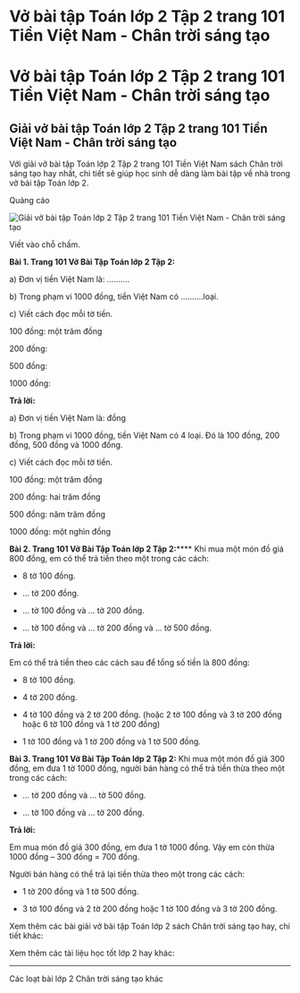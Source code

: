 # Vở bài tập Toán lớp 2 Tập 2 trang 101 Tiền Việt Nam - Chân trời sáng tạo

# Vở bài tập Toán lớp 2 Tập 2 trang 101 Tiền Việt Nam - Chân trời sáng tạo

## Giải vở bài tập Toán lớp 2 Tập 2 trang 101 Tiền Việt Nam - Chân trời sáng tạo

Với giải vở bài tập Toán lớp 2 Tập 2 trang 101 Tiền Việt Nam sách Chân trời sáng tạo hay nhất, chi tiết sẽ giúp học sinh dễ dàng làm bài tập về nhà trong vở bài tập Toán lớp 2.

Quảng cáo

![Giải vở bài tập Toán lớp 2 Tập 2 trang 101 Tiền Việt Nam - Chân trời sáng tạo](https://vietjack.com/vbt-toan-2-ct/images/tien-viet-nam-trang-101-1.png)

Viết vào chỗ chấm.

**Bài 1. Trang 101 Vở Bài Tập Toán lớp 2 Tập 2:**

a) Đơn vị tiền Việt Nam là: ……….

b) Trong phạm vi 1000 đồng, tiền Việt Nam có ……….loại.

c) Viết cách đọc mỗi tờ tiền.

100 đồng: một trăm đồng

200 đồng:

500 đồng:

1000 đồng:

**Trả lời:**

a) Đơn vị tiền Việt Nam là: đồng

b) Trong phạm vi 1000 đồng, tiền Việt Nam có 4 loại. Đó là 100 đồng, 200 đồng, 500 đồng và 1000 đồng.

c) Viết cách đọc mỗi tờ tiền.

100 đồng: một trăm đồng

200 đồng: hai trăm đồng

500 đồng: năm trăm đồng

1000 đồng: một nghìn đồng

**Bài 2. Trang 101 Vở Bài Tập Toán lớp 2 Tập 2:****** Khi mua một món đồ giá 800 đồng, em có thể trả tiền theo một trong các cách:

* 8 tờ 100 đồng.

* … tờ 200 đồng.

* … tờ 100 đồng và … tờ 200 đồng.

* … tờ 100 đồng và … tờ 200 đồng và … tờ 500 đồng.

**Trả lời:**

Em có thể trả tiền theo các cách sau để tổng số tiền là 800 đồng:

* 8 tờ 100 đồng.

* 4 tờ 200 đồng.

* 4 tờ 100 đồng và 2 tờ 200 đồng. (hoặc 2 tờ 100 đồng và 3 tờ 200 đồng hoặc 6 tờ 100 đồng và 1 tờ 200 đồng)

* 1 tờ 100 đồng và 1 tờ 200 đồng và 1 tờ 500 đồng.

**Bài 3. Trang 101 Vở Bài Tập Toán lớp 2 Tập 2:** Khi mua một món đồ giá 300 đồng, em đưa 1 tờ 1000 đồng, người bán hàng có thể trả tiền thừa theo một trong các cách:

* … tờ 200 đồng và … tờ 500 đồng.

* … tờ 100 đồng và … tờ 200 đồng.

**Trả lời:**

Em mua món đồ giá 300 đồng, em đưa 1 tờ 1000 đồng. Vậy em còn thừa 1000 đồng – 300 đồng = 700 đồng.

Người bán hàng có thể trả lại tiền thừa theo một trong các cách:

* 1 tờ 200 đồng và 1 tờ 500 đồng.

* 3 tờ 100 đồng và 2 tờ 200 đồng hoặc 1 tờ 100 đồng và 3 tờ 200 đồng.

Xem thêm các bài giải vở bài tập Toán lớp 2 sách Chân trời sáng tạo hay, chi tiết khác:

Xem thêm các tài liệu học tốt lớp 2 hay khác:

* * *

Các loạt bài lớp 2 Chân trời sáng tạo khác
